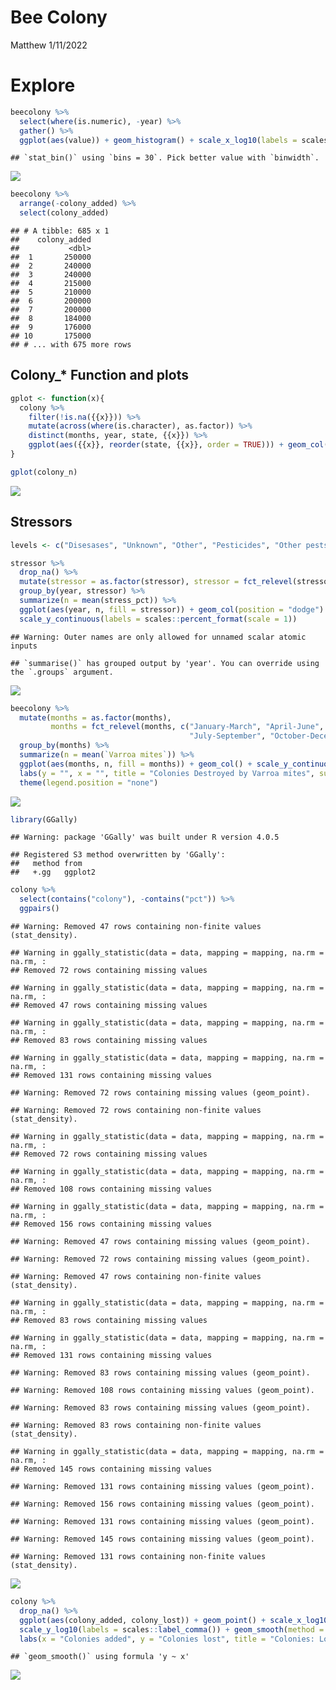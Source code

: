 Bee Colony
================
Matthew
1/11/2022

# Explore

``` r
beecolony %>%
  select(where(is.numeric), -year) %>%
  gather() %>%
  ggplot(aes(value)) + geom_histogram() + scale_x_log10(labels = scales::comma) + facet_wrap(~key, scales = "free", ncol = 3)
```

    ## `stat_bin()` using `bins = 30`. Pick better value with `binwidth`.

![](Bees_files/figure-gfm/unnamed-chunk-1-1.png)<!-- -->

``` r
beecolony %>%
  arrange(-colony_added) %>%
  select(colony_added)
```

    ## # A tibble: 685 x 1
    ##    colony_added
    ##           <dbl>
    ##  1       250000
    ##  2       240000
    ##  3       240000
    ##  4       215000
    ##  5       210000
    ##  6       200000
    ##  7       200000
    ##  8       184000
    ##  9       176000
    ## 10       175000
    ## # ... with 675 more rows

## Colony\_\* Function and plots

``` r
gplot <- function(x){
  colony %>%
    filter(!is.na({{x}})) %>%
    mutate(across(where(is.character), as.factor)) %>%
    distinct(months, year, state, {{x}}) %>%
    ggplot(aes({{x}}, reorder(state, {{x}}, order = TRUE))) + geom_col() + labs(y = "")
}

gplot(colony_n)
```

![](Bees_files/figure-gfm/unnamed-chunk-2-1.png)<!-- -->

## Stressors

``` r
levels <- c("Disesases", "Unknown", "Other", "Pesticides", "Other pests/parasites", "Varroa mites")

stressor %>%
  drop_na() %>%
  mutate(stressor = as.factor(stressor), stressor = fct_relevel(stressor, levels = levels)) %>%
  group_by(year, stressor) %>%
  summarize(n = mean(stress_pct)) %>%
  ggplot(aes(year, n, fill = stressor)) + geom_col(position = "dodge") + 
  scale_y_continuous(labels = scales::percent_format(scale = 1))
```

    ## Warning: Outer names are only allowed for unnamed scalar atomic inputs

    ## `summarise()` has grouped output by 'year'. You can override using the `.groups` argument.

![](Bees_files/figure-gfm/unnamed-chunk-3-1.png)<!-- -->

``` r
beecolony %>%
  mutate(months = as.factor(months), 
         months = fct_relevel(months, c("January-March", "April-June", 
                                        "July-September", "October-December"))) %>%
  group_by(months) %>%
  summarize(n = mean(`Varroa mites`)) %>%
  ggplot(aes(months, n, fill = months)) + geom_col() + scale_y_continuous(labels = scales::percent_format(scale = 1)) +
  labs(y = "", x = "", title = "Colonies Destroyed by Varroa mites", subtitle = "On average every year" ) +
  theme(legend.position = "none")
```

![](Bees_files/figure-gfm/unnamed-chunk-4-1.png)<!-- -->

``` r
library(GGally)
```

    ## Warning: package 'GGally' was built under R version 4.0.5

    ## Registered S3 method overwritten by 'GGally':
    ##   method from   
    ##   +.gg   ggplot2

``` r
colony %>%
  select(contains("colony"), -contains("pct")) %>%
  ggpairs()
```

    ## Warning: Removed 47 rows containing non-finite values (stat_density).

    ## Warning in ggally_statistic(data = data, mapping = mapping, na.rm = na.rm, :
    ## Removed 72 rows containing missing values

    ## Warning in ggally_statistic(data = data, mapping = mapping, na.rm = na.rm, :
    ## Removed 47 rows containing missing values

    ## Warning in ggally_statistic(data = data, mapping = mapping, na.rm = na.rm, :
    ## Removed 83 rows containing missing values

    ## Warning in ggally_statistic(data = data, mapping = mapping, na.rm = na.rm, :
    ## Removed 131 rows containing missing values

    ## Warning: Removed 72 rows containing missing values (geom_point).

    ## Warning: Removed 72 rows containing non-finite values (stat_density).

    ## Warning in ggally_statistic(data = data, mapping = mapping, na.rm = na.rm, :
    ## Removed 72 rows containing missing values

    ## Warning in ggally_statistic(data = data, mapping = mapping, na.rm = na.rm, :
    ## Removed 108 rows containing missing values

    ## Warning in ggally_statistic(data = data, mapping = mapping, na.rm = na.rm, :
    ## Removed 156 rows containing missing values

    ## Warning: Removed 47 rows containing missing values (geom_point).

    ## Warning: Removed 72 rows containing missing values (geom_point).

    ## Warning: Removed 47 rows containing non-finite values (stat_density).

    ## Warning in ggally_statistic(data = data, mapping = mapping, na.rm = na.rm, :
    ## Removed 83 rows containing missing values

    ## Warning in ggally_statistic(data = data, mapping = mapping, na.rm = na.rm, :
    ## Removed 131 rows containing missing values

    ## Warning: Removed 83 rows containing missing values (geom_point).

    ## Warning: Removed 108 rows containing missing values (geom_point).

    ## Warning: Removed 83 rows containing missing values (geom_point).

    ## Warning: Removed 83 rows containing non-finite values (stat_density).

    ## Warning in ggally_statistic(data = data, mapping = mapping, na.rm = na.rm, :
    ## Removed 145 rows containing missing values

    ## Warning: Removed 131 rows containing missing values (geom_point).

    ## Warning: Removed 156 rows containing missing values (geom_point).

    ## Warning: Removed 131 rows containing missing values (geom_point).

    ## Warning: Removed 145 rows containing missing values (geom_point).

    ## Warning: Removed 131 rows containing non-finite values (stat_density).

![](Bees_files/figure-gfm/unnamed-chunk-5-1.png)<!-- -->

``` r
colony %>%
  drop_na() %>%
  ggplot(aes(colony_added, colony_lost)) + geom_point() + scale_x_log10(labels = scales::label_comma()) +
  scale_y_log10(labels = scales::label_comma()) + geom_smooth(method = "lm") + facet_wrap(~months) +
  labs(x = "Colonies added", y = "Colonies lost", title = "Colonies: Lost vs Added", subtitle = "Axes on a log10 scale")
```

    ## `geom_smooth()` using formula 'y ~ x'

![](Bees_files/figure-gfm/unnamed-chunk-6-1.png)<!-- -->

